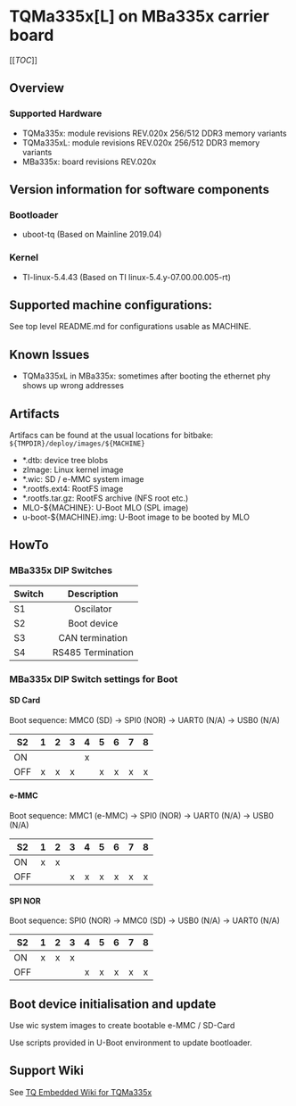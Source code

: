 # TQMa335x\[L\] on MBa335x carrier board

[[_TOC_]]

## Overview

### Supported Hardware

* TQMa335x: module revisions REV.020x 256/512 DDR3 memory variants
* TQMa335xL: module revisions REV.020x 256/512 DDR3 memory variants
* MBa335x: board revisions REV.020x

## Version information for software components

### Bootloader

* uboot-tq (Based on Mainline 2019.04)

### Kernel

* TI-linux-5.4.43 (Based on TI linux-5.4.y-07.00.00.005-rt)

## Supported machine configurations:

See top level README.md for configurations usable as MACHINE.

## Known Issues

* TQMa335xL in MBa335x: sometimes after booting the ethernet phy shows up wrong addresses

## Artifacts

Artifacs can be found at the usual locations for bitbake:
`${TMPDIR}/deploy/images/${MACHINE}`

* \*.dtb: device tree blobs
* zImage: Linux kernel image
* \*.wic: SD / e-MMC system image
* \*.rootfs.ext4: RootFS image
* \*.rootfs.tar.gz: RootFS archive (NFS root etc.)
* MLO-${MACHINE}: U-Boot MLO (SPL image)
* u-boot-${MACHINE}.img: U-Boot image to be booted by MLO

## HowTo

### MBa335x DIP Switches

| Switch  | Description       |
| ------- | :---------------: |
| S1      | Oscilator         |
| S2      | Boot device       |
| S3      | CAN termination   |
| S4      | RS485 Termination |

### MBa335x DIP Switch settings for Boot

#### SD Card

Boot sequence: MMC0 (SD) → SPI0 (NOR) → UART0 (N/A) → USB0 (N/A)

| S2      |  1  |  2  |  3  |  4  |  5  |  6  |  7  |  8  |
| ------- | :-: | :-: | :-: | :-: | :-: | :-: | :-: | :-: |
| ON      |     |     |     |  x  |     |     |     |     |
| OFF     |  x  |  x  |  x  |     |  x  |  x  |  x  |  x  |

#### e-MMC

Boot sequence: MMC1 (e-MMC) → SPI0 (NOR) → UART0 (N/A) → USB0 (N/A)

| S2      |  1  |  2  |  3  |  4  |  5  |  6  |  7  |  8  |
| ------- | :-: | :-: | :-: | :-: | :-: | :-: | :-: | :-: |
| ON      |  x  |  x  |     |     |     |     |     |     |
| OFF     |     |     |  x  |  x  |  x  |  x  |  x  |  x  |

#### SPI NOR

Boot sequence: SPI0 (NOR) → MMC0 (SD) → USB0 (N/A) → UART0 (N/A)

| S2      |  1  |  2  |  3  |  4  |  5  |  6  |  7  |  8  |
| ------- | :-: | :-: | :-: | :-: | :-: | :-: | :-: | :-: |
| ON      |  x  |  x  |  x  |     |     |     |     |     |
| OFF     |     |     |     |  x  |  x  |  x  |  x  |  x  |

## Boot device initialisation and update

Use wic system images to create bootable e-MMC / SD-Card

Use scripts provided in U-Boot environment to update bootloader.

## Support Wiki

See [TQ Embedded Wiki for TQMa335x](https://support.tq-group.com/en/arm/tqma335x)
